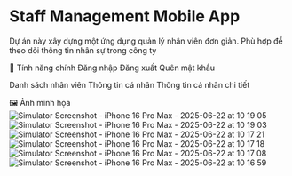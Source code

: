 # Staff Management Mobile App
Dự án này xây dựng một ứng dụng quản lý nhân viên đơn giản. Phù hợp để theo dõi thông tin nhân sự trong công ty

🚀 Tính năng chính
Đăng nhập
Đăng xuất
Quên mật khẩu

Danh sách nhân viên
Thông tin cá nhân
Thông tin cá nhân chi tiết

🖼️ Ảnh minh họa
![Simulator Screenshot - iPhone 16 Pro Max - 2025-06-22 at 10 19 05](https://github.com/user-attachments/assets/62c33c49-f9d7-42f6-80d3-1c8f4709f21e)
![Simulator Screenshot - iPhone 16 Pro Max - 2025-06-22 at 10 19 03](https://github.com/user-attachments/assets/f21b45d3-fd78-4c88-abae-c084e627898c)
![Simulator Screenshot - iPhone 16 Pro Max - 2025-06-22 at 10 17 21](https://github.com/user-attachments/assets/c90e12eb-f685-4614-93a7-7e04119bc77d)
![Simulator Screenshot - iPhone 16 Pro Max - 2025-06-22 at 10 17 18](https://github.com/user-attachments/assets/6d00d6be-fd92-4506-abb4-4be03076bf26)
![Simulator Screenshot - iPhone 16 Pro Max - 2025-06-22 at 10 17 08](https://github.com/user-attachments/assets/9e4fe3c5-dfd5-4fe3-9d61-bec462c3ef0d)
![Simulator Screenshot - iPhone 16 Pro Max - 2025-06-22 at 10 16 59](https://github.com/user-attachments/assets/49917223-0ce8-4e54-b414-4d938a53dc78)
